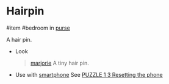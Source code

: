 # Hairpin

#item #bedroom in [purse](purse.md)

A hair pin.

- Look

  > [marjorie](characters/marjorie.md)
  > A tiny hair pin.

- Use with [smartphone](items/smartphone.md)
  See [PUZZLE 1 3 Resetting the phone](../gdd.md#PUZZLE%201%203%20Resetting%20the%20phone)